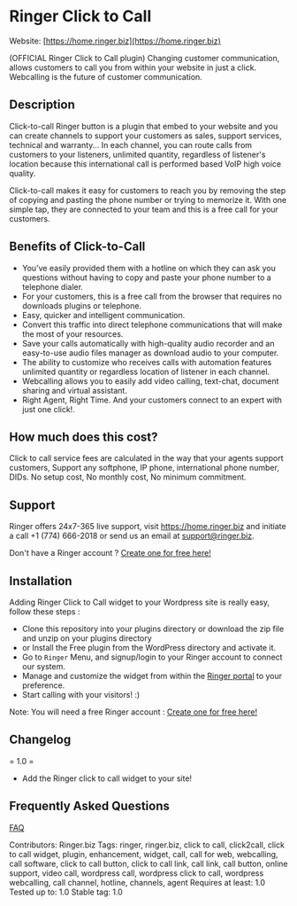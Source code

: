 # Ringer Click to Call
Website: [https://home.ringer.biz](https://home.ringer.biz)

(OFFICIAL Ringer Click to Call plugin) Changing customer communication, allows customers to call you from within your website in just a click. Webcalling is the future of customer communication.

## Description

Click-to-call Ringer button is a plugin that embed to your website and you can create channels to support your customers as sales, support services, technical and warranty... In each channel, you can route calls from customers to your listeners, unlimited quantity, regardless of listener's location because this international call is performed based VoIP high voice quality.

Click-to-call makes it easy for customers to reach you by removing the step of copying and pasting the phone number or trying to memorize it. With one simple tap, they are connected to your team and this is a free call for your customers.

## Benefits of Click-to-Call

* You’ve easily provided them with a hotline on which they can ask you questions without having to copy and paste your phone number to a telephone dialer.
* For your customers, this is a free call from the browser that requires no downloads plugins or telephone.
* Easy, quicker and intelligent communication.
* Convert this traffic into direct telephone communications that will make the most of your resources.
* Save your calls automatically with high-quality audio recorder and an easy-to-use audio files manager as download audio to your computer.
* The ability to customize who receives calls with automation features unlimited quantity or regardless location of listener in each channel.
* Webcalling allows you to easily add video calling, text-chat, document sharing and virtual assistant. 
* Right Agent, Right Time. And your customers connect to an expert with just one click!.

## How much does this cost?

Click to call service fees are calculated in the way that your agents support customers, Support any softphone, IP phone, international phone number, DIDs. No setup cost, No monthly cost, No minimum commitment.

## Support

Ringer offers 24x7-365 live support, visit https://home.ringer.biz and initiate a call +1 (774) 666-2018 or send us an email at support@ringer.biz.

Don't have a Ringer account ? [Create one for free here!](https://admin.ringer.biz/signup/)

## Installation

Adding Ringer Click to Call widget to your Wordpress site is really easy, follow these steps :

* Clone this repository into your plugins directory or download the zip file and unzip on your plugins directory
* or Install the Free plugin from the WordPress directory and activate it.
* Go to `Ringer` Menu, and signup/login to your Ringer account to connect our system.
* Manage and customize the widget from within the [Ringer portal](https://admin.ringer.biz) to your preference.
* Start calling with your visitors! :)

Note: You will need a free Ringer account : [Create one for free here!](https://admin.ringer.biz/signup/)

## Changelog

= 1.0 =
* Add the Ringer click to call widget to your site!


## Frequently Asked Questions 

[FAQ](https://home.ringer.biz/click-to-call/#click-to-call-faqs)

Contributors: Ringer.biz
Tags: ringer, ringer.biz, click to call, click2call, click to call widget, plugin, enhancement, widget, call, call for web, webcalling, call software, click to call button, click to call link, call link, call button, online support, video call, wordpress call, wordpress click to call, wordpress webcalling, call channel, hotline, channels, agent
Requires at least: 1.0
Tested up to: 1.0
Stable tag: 1.0
